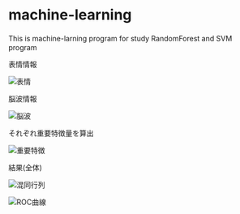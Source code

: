 # machine-learning
This is machine-larning program for study 
RandomForest and SVM　program 

表情情報

![表情](https://user-images.githubusercontent.com/33843134/58365999-2728e180-7f07-11e9-8b73-5c75b918bd92.PNG)

脳波情報

![脳波](https://user-images.githubusercontent.com/33843134/58365997-22642d80-7f07-11e9-9ca8-3ec697da6229.PNG)

それぞれ重要特徴量を算出

![重要特徴](https://user-images.githubusercontent.com/33843134/58366003-2e4fef80-7f07-11e9-9606-fa40f0ea9021.PNG)

結果(全体)

![混同行列](https://user-images.githubusercontent.com/33843134/58366004-314ae000-7f07-11e9-8bdd-3c28638f94fb.PNG)

![ROC曲線](https://user-images.githubusercontent.com/33843134/58366007-3314a380-7f07-11e9-8d91-41caa5f1f165.PNG)
